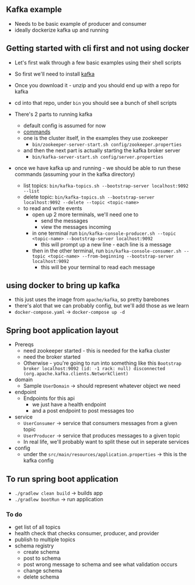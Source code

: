 ## Kafka example

- Needs to be basic example of producer and consumer
- ideally dockerize kafka up and running

## Getting started with cli first and not using docker

- Let's first walk through a few basic examples using their shell scripts
- So first we'll need to install [kafka](https://kafka.apache.org/quickstart#quickstart_download)
- Once you download it - unzip and you should end up with a repo for kafka
- cd into that repo, under `bin` you should see a bunch of shell scripts
- There's 2 parts to running kafka

  - default config is assumed for now
  - [commands](https://docs.confluent.io/kafka/operations-tools/kafka-tools.html#search-by-tool-name)
  - one is the cluster itself, in the examples they use zookeeper
    - `bin/zookeeper-server-start.sh config/zookeeper.properties`
  - and then the next part is actually starting the kafka broker server
    - `bin/kafka-server-start.sh config/server.properties`

- once we have kafka up and running - we should be able to run these commands (assuming your in the kafka directory)
  - list topics: `bin/kafka-topics.sh --bootstrap-server localhost:9092 --list`
  - delete topic: `bin/kafka-topics.sh --bootstrap-server localhost:9092 --delete --topic <topic-name>`
  - to read and write events
    - open up 2 more terminals, we'll need one to
      - send the messages
      - view the messages incoming
    - in one terminal run `bin/kafka-console-producer.sh --topic <topic-name> --bootstrap-server localhost:9092`
      - this will prompt up a new line - each line is a message
    - then in the other terminal, run `bin/kafka-console-consumer.sh --topic <topic-name> --from-beginning --bootstrap-server localhost:9092`
      - this will be your terminal to read each message

## using docker to bring up kafka

- this just uses the image from `apache/kafka`, so pretty barebones
- there's alot that we can probably config, but we'll add those as we learn
- `docker-compose.yaml` -> `docker-compose up -d`

## Spring boot application layout

- Prereqs
  - need zookeeper started - this is needed for the kafka cluster
  - need the broker started
  - Otherwise - you're going to run into something like this `Bootstrap broker localhost:9092 (id: -1 rack: null) disconnected (org.apache.kafka.clients.NetworkClient)`
- domain
  - Sample `UserDomain` -> should represent whatever object we need
- endpoint
  - Endpoints for this api
    - we just have a health endpoint
    - and a post endpoint to post messages too
- service
  - `UserConsumer` -> service that consumers messages from a given topic
  - `UserProducer` -> service that produces messages to a given topic
  - In real life, we'll probably want to split these out in seperate services
- config
  - under the `src/main/resources/application.properties` -> this is the kafka config

## To run spring boot application

- `./gradlew clean build` -> builds app
- `./gradlew bootRun` -> run application

### To do

- get list of all topics
- health check that checks consumer, producer, and provider
- publish to multiple topics
- schema registry
  - create schema
  - post to schema
  - post wrong message to schema and see what validation occurs
  - change schema
  - delete schema
